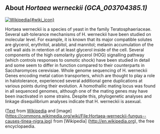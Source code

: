 
About *Hortaea werneckii (GCA\_003704385.1)* 
--------------------------------------------------------------

[![Wikipedia](/img/wikipedia_logo_v2_en.png){#wiki_icon}](http://en.wikipedia.org/wiki/Hortaea_werneckii)

Hortaea werneckii is a species of yeast in the family Teratosphaeriaceae.
Several salt-tolerance mechanisms of H. werneckii have been studied on molecular
level. For example, it is known that its major compatible solutes are glycerol,
erythritol, arabitol, and mannitol; melanin accumulation of the cell wall aids
in retention of at least glycerol inside of the cell. Several components of the
high osmolarity glycerol (HOG) signalling pathway (which controls responses to
osmotic shock) have been studied in detail and some seem to differ in function
compared to their counterparts in Saccharomyces cerevisiae.
Whole genome sequencing of H. werneckii Genes encoding metal cation
transporters, which are thought to play a role in halotolerance, experienced
several additional gene duplications at various points during their evolution.
A homothallic mating locus was found in all sequenced genomes, although one of
the mating genes may have been inactivated in some strains. Despite this,
phylogenetic analyses and linkage disequilibrium analyses indicate that H.
werneckii is asexual.

([Text](http://en.wikipedia.org/wiki/Hortaea_werneckii) from [Wikipedia](http://en.wikipedia.org/) 
and [image] (https://commons.wikimedia.org/wiki/File:Hortaea-werneckii-fungus--causes-tinea-nigra.jpg) from [Wikipedia] (http://en.wikipedia.org), the free encyclopaedia.
